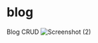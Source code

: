 # blog
Blog CRUD
![Screenshot (2)](https://user-images.githubusercontent.com/89037495/188920762-778be809-b659-4d8c-81a8-1eacedc5aea2.png)
